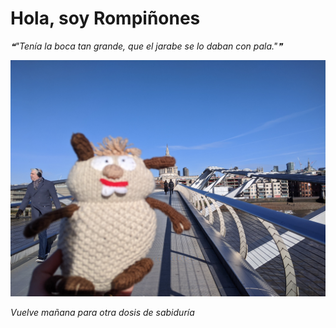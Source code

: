 # Hola, soy Rompiñones

<!--STARTS_HERE_QUOTE_README-->
<i>❝"Tenía la boca tan grande, que el jarabe se lo daban con pala."❞</i>
<!--ENDS_HERE_QUOTE_README-->

<!--START_SECTION:update_image-->
![alt text](https://raw.githubusercontent.com/focaalvarez/rompinones/main/.github/images/MVIMG_20220205_105733.jpg?raw=true)
<!--END_SECTION:update_image-->

*Vuelve mañana para otra dosis de sabiduría*
